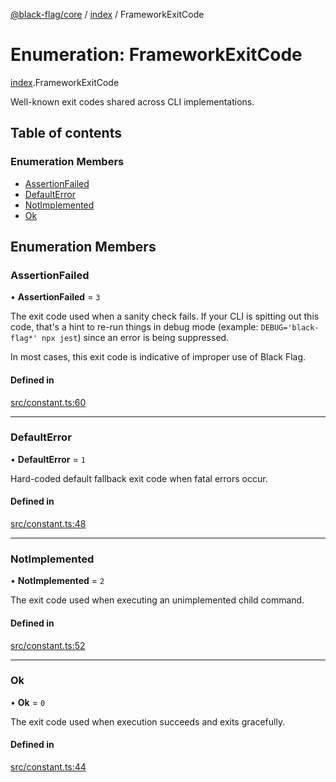 [@black-flag/core](../README.md) / [index](../modules/index.md) / FrameworkExitCode

# Enumeration: FrameworkExitCode

[index](../modules/index.md).FrameworkExitCode

Well-known exit codes shared across CLI implementations.

## Table of contents

### Enumeration Members

- [AssertionFailed](index.FrameworkExitCode.md#assertionfailed)
- [DefaultError](index.FrameworkExitCode.md#defaulterror)
- [NotImplemented](index.FrameworkExitCode.md#notimplemented)
- [Ok](index.FrameworkExitCode.md#ok)

## Enumeration Members

### AssertionFailed

• **AssertionFailed** = ``3``

The exit code used when a sanity check fails. If your CLI is spitting out
this code, that's a hint to re-run things in debug mode (example:
`DEBUG='black-flag*' npx jest`) since an error is being suppressed.

In most cases, this exit code is indicative of improper use of Black Flag.

#### Defined in

[src/constant.ts:60](https://github.com/Xunnamius/black-flag/blob/4e1a91c/src/constant.ts#L60)

___

### DefaultError

• **DefaultError** = ``1``

Hard-coded default fallback exit code when fatal errors occur.

#### Defined in

[src/constant.ts:48](https://github.com/Xunnamius/black-flag/blob/4e1a91c/src/constant.ts#L48)

___

### NotImplemented

• **NotImplemented** = ``2``

The exit code used when executing an unimplemented child command.

#### Defined in

[src/constant.ts:52](https://github.com/Xunnamius/black-flag/blob/4e1a91c/src/constant.ts#L52)

___

### Ok

• **Ok** = ``0``

The exit code used when execution succeeds and exits gracefully.

#### Defined in

[src/constant.ts:44](https://github.com/Xunnamius/black-flag/blob/4e1a91c/src/constant.ts#L44)
